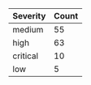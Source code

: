 | Severity | Count |
|----------|-------|
| medium | 55 |
| high | 63 |
| critical | 10 |
| low | 5 |
